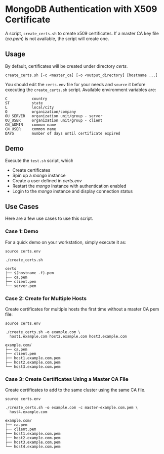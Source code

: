# MongoDB Authentication with X509 Certificate
A script, `create_certs.sh` to create x509 certificates.  If a master CA key file (*ca.pem*) is not available, the script will create one.

## Usage
By default, certificates will be created under directory *certs*.

```
create_certs.sh [-c <master_ca] [-o <output_directory] [hostname ...]
```

You should edit the `certs.env` file for your needs and `source` it before executing the `create_certs.sh` script.  Available environment variables are:

```
C           country
ST          state
L           local/city
O           organization/company
OU_SERVER   organization unit/group - server
OU_USER     organization unit/group - client
CN_ADMIN    common name
CN_USER     common name
DAYS        number of days until certificate expired
```

## Demo
Execute the `test.sh` script, which

- Create certificates
- Spin up a *mongo* instance
- Create a user defined in *certs.env*
- Restart the *mongo* instance with authentication enabled
- Login to the *mongo* instance and display connection status

## Use Cases
Here are a few use cases to use this script.
### Case 1: Demo
For a quick demo on your workstation, simply execute it as:

```
source certs.env

./create_certs.sh

certs
├── $(hostname -f).pem
├── ca.pem
├── client.pem
└── server.pem
```

### Case 2: Create for Multiple Hosts
Create certificates for multiple hosts the first time without a master CA pem file:

```
source certs.env

./create_certs.sh -o example.com \
  host1.example.com host2.example.com host3.example.com

example.com/
├── ca.pem
├── client.pem
├── host1.example.com.pem
├── host2.example.com.pem
└── host3.example.com.pem
```

### Case 3: Create Certificates Using a Master CA File
Create certificates to add to the same cluster using the same CA file.

```
source certs.env

./create_certs.sh -o example.com -c master-example.com.pem \
  host4.example.com

example.com/
├── ca.pem
├── client.pem
├── host1.example.com.pem
├── host2.example.com.pem
├── host3.example.com.pem
└── host4.example.com.pem
```
